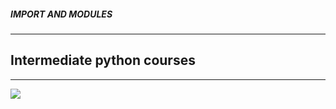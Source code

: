 <h5> IMPORT AND MODULES </h5>
<hr>
<h2>Intermediate python courses </h2>
<hr>
<img src="https://ipcisco.com/wp-content/uploads/2021/04/python-modules-ipcisco-1.jpg" width 60%>
